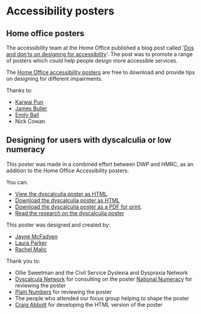# Accessibility posters

## Home office posters

The accessibility team at the Home Office published a blog post called '[Dos and don'ts on designing for accessibility](https://accessibility.blog.gov.uk/2016/09/02/dos-and-donts-on-designing-for-accessibility/)'. The post was to promote a range of posters which could help people design more accessible services. 

The [Home Office accessibility posters](https://github.com/UKHomeOffice/posters/tree/master/accessibility) are free to download and provide tips on designing for different impairments.

Thanks to:
- [Karwai Pun](https://twitter.com/krwpn)
- [James Buller](https://twitter.com/jbuller)
- [Emily Ball](https://twitter.com/Emilyball53)
- Nick Cowan

## Designing for users with dyscalculia or low numeracy

This poster was made in a combined effort between DWP and HMRC, as an addition to the Home Office Accessibility posters.

You can:
- [View the dyscalculia poster as HTML](https://htmlpreview.github.io/?https://github.com/abbott567/dyscalculia-poster/blob/main/dist/dyscalculia-poster.html).
- [Download the dyscalculia poster as HTML](https://github.com/abbott567/dyscalculia-poster/raw/main/dist/dyscalculia-poster.zip)
- [Download the dyscalculia poster as a PDF for print](https://github.com/abbott567/dyscalculia-poster/blob/main/dist/dyscalculia-poster.pdf).
- [Read the research on the dyscalculia poster](https://github.com/abbott567/dyscalculia-poster#readme)

This poster was designed and created by:
- [Jayne McFadyen](https://twitter.com/mcfadyen_jane)
- [Laura Parker](https://twitter.com/LauraParkerUX)
- [Rachel Malic](https://twitter.com/GirlCalledMalic)
      
Thank you to:
- Ollie Sweetman and the Civil Service Dyslexia and Dyspraxia Network
- [Dyscalcula Network](https://www.dyscalculianetwork.com) for consulting on the poster
[National Numeracy](https://www.nationalnumeracy.org.uk) for reviewing the poster
- [Plain Numbers](https://www.plainnumbers.org.uk) for reviewing the poster
- The people who attended our focus group helping to shape the poster
- [Craig Abbott](https://twitter.com/abbott567) for developing the HTML version of the poster
